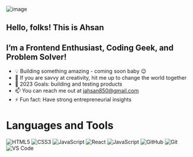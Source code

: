![image](https://github.com/user-attachments/assets/8651c277-4b90-4ee9-986b-c019f427551b)


## Hello, folks! This is Ahsan
 
## I’m a Frontend Enthusiast, Coding Geek, and Problem Solver!

 - 💡 Building something amazing - coming soon baby 😉
 - 👯 If you are savvy at creativity, hit me up to change the world together
 - 🥅 2023 Goals: building and testing products
 - 📫 You can reach me out at jahsan850@gmail.com
 - ⚡ Fun fact: Have strong entrepreneurial insights

# Languages and Tools

![HTML5](https://img.icons8.com/color/48/000000/html-5.png) ![CSS3](https://img.icons8.com/color/48/000000/css3.png) ![JavaScript](https://img.icons8.com/color/48/000000/javascript--v1.png) ![React](https://img.icons8.com/plasticine/100/000000/react.png) ![JavaScript](https://img.icons8.com/color/48/000000/javascript--v1.png) ![GitHub](https://img.icons8.com/ios-glyphs/48/000000/github.png) ![Git](https://img.icons8.com/color/48/000000/git.png) ![VS Code](https://img.icons8.com/color/48/000000/visual-studio-code-2019.png)


